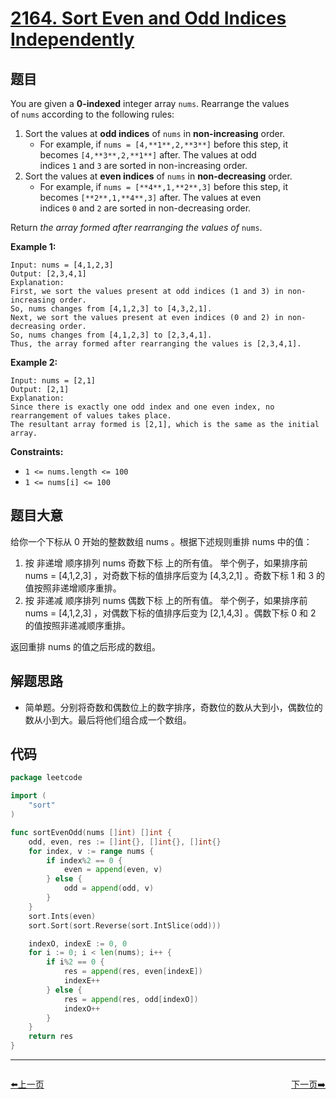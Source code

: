 # [2164. Sort Even and Odd Indices Independently](https://leetcode.com/problems/sort-even-and-odd-indices-independently/)


## 题目

You are given a **0-indexed** integer array `nums`. Rearrange the values of `nums` according to the following rules:

1. Sort the values at **odd indices** of `nums` in **non-increasing** order.
    - For example, if `nums = [4,**1**,2,**3**]` before this step, it becomes `[4,**3**,2,**1**]` after. The values at odd indices `1` and `3` are sorted in non-increasing order.
2. Sort the values at **even indices** of `nums` in **non-decreasing** order.
    - For example, if `nums = [**4**,1,**2**,3]` before this step, it becomes `[**2**,1,**4**,3]` after. The values at even indices `0` and `2` are sorted in non-decreasing order.

Return *the array formed after rearranging the values of* `nums`.

**Example 1:**

```
Input: nums = [4,1,2,3]
Output: [2,3,4,1]
Explanation:
First, we sort the values present at odd indices (1 and 3) in non-increasing order.
So, nums changes from [4,1,2,3] to [4,3,2,1].
Next, we sort the values present at even indices (0 and 2) in non-decreasing order.
So, nums changes from [4,1,2,3] to [2,3,4,1].
Thus, the array formed after rearranging the values is [2,3,4,1].

```

**Example 2:**

```
Input: nums = [2,1]
Output: [2,1]
Explanation:
Since there is exactly one odd index and one even index, no rearrangement of values takes place.
The resultant array formed is [2,1], which is the same as the initial array.

```

**Constraints:**

- `1 <= nums.length <= 100`
- `1 <= nums[i] <= 100`

## 题目大意

给你一个下标从 0 开始的整数数组 nums 。根据下述规则重排 nums 中的值：

1. 按 非递增 顺序排列 nums 奇数下标 上的所有值。
举个例子，如果排序前 nums = [4,1,2,3] ，对奇数下标的值排序后变为 [4,3,2,1] 。奇数下标 1 和 3 的值按照非递增顺序重排。
2. 按 非递减 顺序排列 nums 偶数下标 上的所有值。
举个例子，如果排序前 nums = [4,1,2,3] ，对偶数下标的值排序后变为 [2,1,4,3] 。偶数下标 0 和 2 的值按照非递减顺序重排。

返回重排 nums 的值之后形成的数组。

## 解题思路

- 简单题。分别将奇数和偶数位上的数字排序，奇数位的数从大到小，偶数位的数从小到大。最后将他们组合成一个数组。

## 代码

```go
package leetcode

import (
	"sort"
)

func sortEvenOdd(nums []int) []int {
	odd, even, res := []int{}, []int{}, []int{}
	for index, v := range nums {
		if index%2 == 0 {
			even = append(even, v)
		} else {
			odd = append(odd, v)
		}
	}
	sort.Ints(even)
	sort.Sort(sort.Reverse(sort.IntSlice(odd)))

	indexO, indexE := 0, 0
	for i := 0; i < len(nums); i++ {
		if i%2 == 0 {
			res = append(res, even[indexE])
			indexE++
		} else {
			res = append(res, odd[indexO])
			indexO++
		}
	}
	return res
}
```


----------------------------------------------
<div style="display: flex;justify-content: space-between;align-items: center;">
<p><a href="https://books.halfrost.com/leetcode/ChapterFour/2000~2099/2096.Step-By-Step-Directions-From-a-Binary-Tree-Node-to-Another/">⬅️上一页</a></p>
<p><a href="https://books.halfrost.com/leetcode/ChapterFour/2100~2199/2165.Smallest-Value-of-the-Rearranged-Number/">下一页➡️</a></p>
</div>
